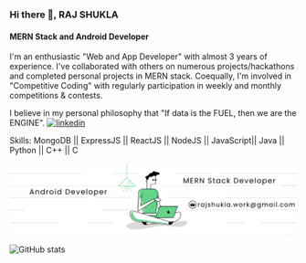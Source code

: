 ### Hi there 👋, RAJ SHUKLA
#### MERN Stack and Android Developer

I'm an enthusiastic "Web and App Developer" with almost 3 years of experience. I've collaborated with others on numerous projects/hackathons and completed personal projects in MERN stack.
Coequally, I'm involved in "Competitive Coding" with regularly participation in weekly and monthly competitions & contests.

I believe in my personal philosophy that "If data is the FUEL, then we are the ENGINE".  [<img src='https://cdn.jsdelivr.net/npm/simple-icons@3.0.1/icons/linkedin.svg' alt='linkedin' height='40'>](https://www.linkedin.com/in/rajshukla00/) 



Skills: MongoDB || ExpressJS || ReactJS || NodeJS || JavaScript|| Java || Python || C++ || C


 <img src='LinkedinBanner.png'>

 

![GitHub stats](https://github-readme-stats.vercel.app/api?username=rajshukla-github&show_icons=true&count_private=true)  

